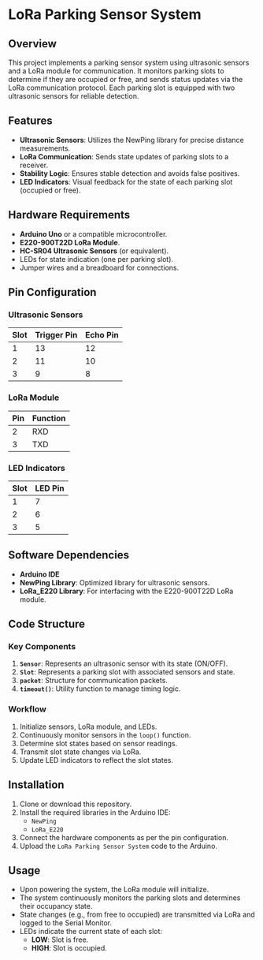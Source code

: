 # LoRa Parking Sensor System

## Overview

This project implements a parking sensor system using ultrasonic sensors and a LoRa module for communication. It monitors parking slots to determine if they are occupied or free, and sends status updates via the LoRa communication protocol. Each parking slot is equipped with two ultrasonic sensors for reliable detection.

## Features

- **Ultrasonic Sensors**: Utilizes the NewPing library for precise distance measurements.
- **LoRa Communication**: Sends state updates of parking slots to a receiver.
- **Stability Logic**: Ensures stable detection and avoids false positives.
- **LED Indicators**: Visual feedback for the state of each parking slot (occupied or free).

## Hardware Requirements

- **Arduino Uno** or a compatible microcontroller.
- **E220-900T22D LoRa Module**.
- **HC-SR04 Ultrasonic Sensors** (or equivalent).
- LEDs for state indication (one per parking slot).
- Jumper wires and a breadboard for connections.

## Pin Configuration

### Ultrasonic Sensors

| Slot | Trigger Pin | Echo Pin |
| ---- | ----------- | -------- |
| 1    | 13          | 12       |
| 2    | 11          | 10       |
| 3    | 9           | 8        |

### LoRa Module

| Pin | Function |
| --- | -------- |
| 2   | RXD      |
| 3   | TXD      |

### LED Indicators

| Slot | LED Pin |
| ---- | ------- |
| 1    | 7       |
| 2    | 6       |
| 3    | 5       |

## Software Dependencies

- **Arduino IDE**
- **NewPing Library**: Optimized library for ultrasonic sensors.
- **LoRa\_E220 Library**: For interfacing with the E220-900T22D LoRa module.

## Code Structure

### Key Components

1. **`Sensor`**: Represents an ultrasonic sensor with its state (ON/OFF).
2. **`Slot`**: Represents a parking slot with associated sensors and state.
3. **`packet`**: Structure for communication packets.
4. **`timeout()`**: Utility function to manage timing logic.

### Workflow

1. Initialize sensors, LoRa module, and LEDs.
2. Continuously monitor sensors in the `loop()` function.
3. Determine slot states based on sensor readings.
4. Transmit slot state changes via LoRa.
5. Update LED indicators to reflect the slot states.

## Installation

1. Clone or download this repository.
2. Install the required libraries in the Arduino IDE:
   - `NewPing`
   - `LoRa_E220`
3. Connect the hardware components as per the pin configuration.
4. Upload the `LoRa Parking Sensor System` code to the Arduino.

## Usage

- Upon powering the system, the LoRa module will initialize.
- The system continuously monitors the parking slots and determines their occupancy state.
- State changes (e.g., from free to occupied) are transmitted via LoRa and logged to the Serial Monitor.
- LEDs indicate the current state of each slot:
  - **LOW**: Slot is free.
  - **HIGH**: Slot is occupied.
